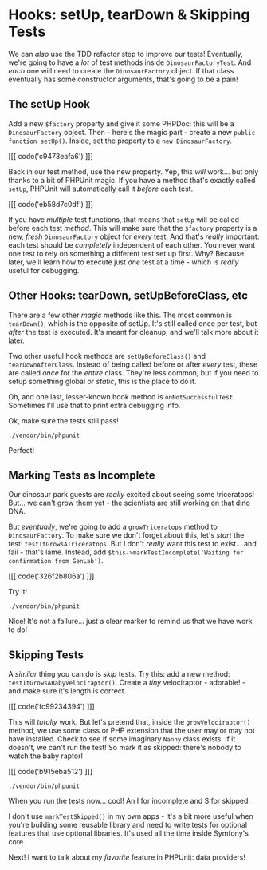 # Hooks: setUp, tearDown & Skipping Tests

We can *also* use the TDD refactor step to improve our tests! Eventually, we're
going to have a *lot* of test methods inside `DinosaurFactoryTest`. And *each* one
will need to create the `DinosaurFactory` object. If that class eventually has some
constructor arguments, that's going to be a pain!

## The setUp Hook

Add a new `$factory` property and give it some PHPDoc: this will be a `DinosaurFactory`
object. Then - here's the magic part - create a new `public function setUp()`.
Inside, set the property to a `new DinosaurFactory`.

[[[ code('c9473eafa6') ]]]

Back in our test method, use the new property. Yep, this *will* work... but only
thanks to a bit of PHPUnit magic. If you have a method that's exactly called `setUp`,
PHPUnit will automatically call it *before* each test.

[[[ code('eb58d7c0df') ]]]

If you have *multiple* test functions, that means that `setUp` will be called before
each test *method*. This will make sure that the `$factory` property is a new, *fresh*
`DinosaurFactory` object for *every* test. And that's *really* important: each test
should be *completely* independent of each other. You never want one test to rely
on something a different test set up first. Why? Because later, we'll learn how to
execute just *one* test at a time - which is *really* useful for debugging.

## Other Hooks: tearDown, setUpBeforeClass, etc

There are a few other *magic* methods like this. The most common is `tearDown()`,
which is the opposite of setUp. It's still called once per test, but *after*
the test is executed. It's meant for cleanup, and we'll talk more about it later.

Two other useful hook methods are `setUpBeforeClass()` and `tearDownAfterClass`.
Instead of being called before or after *every* test, these are called *once* for
the *entire* class. They're less common, but if you need to setup something global
or *static*, this is the place to do it.

Oh, and one last, lesser-known hook method is `onNotSuccessfulTest`. Sometimes I'll
use that to print extra debugging info.

Ok, make sure the tests still pass!

```terminal-silent
./vendor/bin/phpunit
```

Perfect!

## Marking Tests as Incomplete

Our dinosaur park guests are *really* excited about seeing some triceratops! But...
we can't grow them yet - the scientists are still working on that dino DNA.

But *eventually*, we're going to add a `growTriceratops` method to `DinosaurFactory`.
To make sure we don't forget about this, let's *start* the test: `testItGrowsATriceratops`.
But I don't *really* want this test to exist... and fail - that's lame. Instead,
add `$this->markTestIncomplete('Waiting for confirmation from GenLab')`.

[[[ code('326f2b806a') ]]]

Try it!

```terminal-silent
./vendor/bin/phpunit
```

Nice! It's not a failure... just a clear marker to remind us that we have work to do!

## Skipping Tests

A *similar* thing you can do is *skip* tests. Try this: add a new method:
`testItGrowsABabyVelociraptor()`. Create a *tiny* velociraptor - adorable! - and
make sure it's length is correct.

[[[ code('fc99234394') ]]]

This will *totally* work. But let's pretend that, inside the `growVelociraptor()`
method, we use some class or PHP extension that the user may or may not have installed.
Check to see if some imaginary `Nanny` class exists. If it doesn't, we can't
run the test! So mark it as skipped: there's nobody to watch the baby raptor!

[[[ code('b915eba512') ]]]

```terminal-silent
./vendor/bin/phpunit
```

When you run the tests now... cool! An I for incomplete and S for skipped.

I don't use `markTestSkipped()` in my own apps - it's a bit more useful when
you're building some reusable library and need to write tests for optional features
that use optional libraries. It's used all the time inside Symfony's core.

Next! I want to talk about my *favorite* feature in PHPUnit: data providers!
